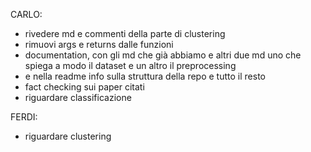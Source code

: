 CARLO:
- rivedere md e commenti della parte di clustering
- rimuovi args e returns dalle funzioni
- documentation, con gli md che già abbiamo e altri due md uno che spiega a modo il dataset e un altro il preprocessing
- e nella readme info sulla struttura della repo e tutto il resto
- fact checking sui paper citati
- riguardare classificazione

FERDI:
- riguardare clustering